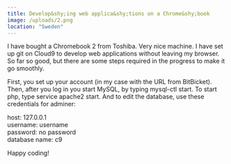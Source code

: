 ```yaml
---
title: Develop&shy;ing web applica&shy;tions on a Chrome&shy;book
image: /uploads/2.png
location: "Sweden"
---
```



I have bought a Chromebook 2 from Toshiba. Very nice machine. I have set up git on Cloud9 to develop web applications without leaving my browser. So far so good, but there are some steps required in the progress to make it go smoothly.

First, you set up your account (in my case with the URL from BitBicket). Then, after you log in you start MySQL, by typing mysql-ctl start. To start php, type service apache2 start. And to edit the database, use these credentials for adminer:

host: 127.0.0.1
<br>username: username
<br>password: no password
<br>database name: c9

Happy coding!